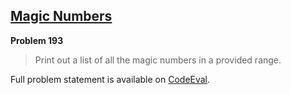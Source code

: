 [Magic Numbers][ce]
-------------------

**Problem 193**

> Print out a list of all the magic numbers in a provided range.

Full problem statement is available on [CodeEval][ce].

[ce]: https://www.codeeval.com/browse/193/
      "View problem statement on CodeEval"
